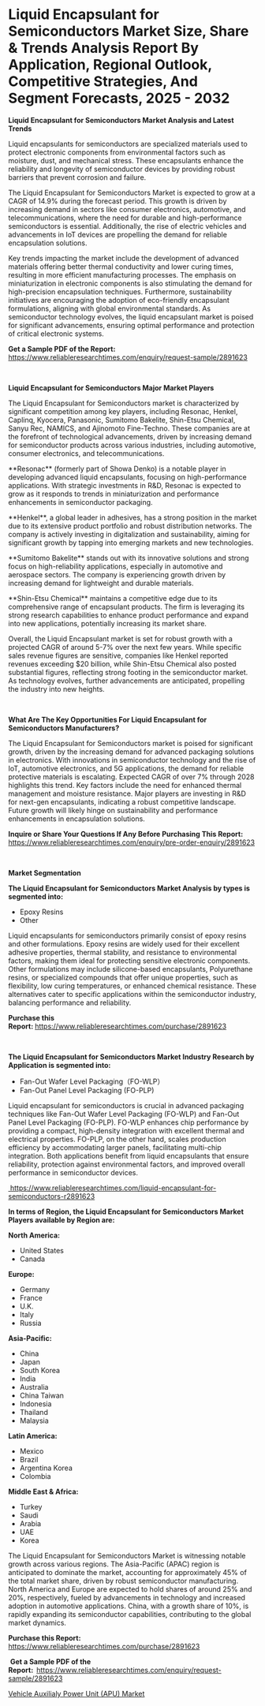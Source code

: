 <p><h1>Liquid Encapsulant for Semiconductors Market Size, Share & Trends Analysis Report By Application, Regional Outlook, Competitive Strategies, And Segment Forecasts, 2025 - 2032</h1></p><p><strong>Liquid Encapsulant for Semiconductors Market Analysis and Latest Trends</strong></p>
<p><p>Liquid encapsulants for semiconductors are specialized materials used to protect electronic components from environmental factors such as moisture, dust, and mechanical stress. These encapsulants enhance the reliability and longevity of semiconductor devices by providing robust barriers that prevent corrosion and failure.</p><p>The Liquid Encapsulant for Semiconductors Market is expected to grow at a CAGR of 14.9% during the forecast period. This growth is driven by increasing demand in sectors like consumer electronics, automotive, and telecommunications, where the need for durable and high-performance semiconductors is essential. Additionally, the rise of electric vehicles and advancements in IoT devices are propelling the demand for reliable encapsulation solutions.</p><p>Key trends impacting the market include the development of advanced materials offering better thermal conductivity and lower curing times, resulting in more efficient manufacturing processes. The emphasis on miniaturization in electronic components is also stimulating the demand for high-precision encapsulation techniques. Furthermore, sustainability initiatives are encouraging the adoption of eco-friendly encapsulant formulations, aligning with global environmental standards. As semiconductor technology evolves, the liquid encapsulant market is poised for significant advancements, ensuring optimal performance and protection of critical electronic systems.</p></p>
<p><strong>Get a Sample PDF of the Report:&nbsp;</strong> <a href="https://www.reliableresearchtimes.com/enquiry/request-sample/2891623?utm_campaign=2989&utm_medium=2&utm_source=Github&utm_content=ia&utm_term=14032025&utm_id=liquid-encapsulant-for-semiconductors">https://www.reliableresearchtimes.com/enquiry/request-sample/2891623</a></p>
<p>&nbsp;</p>
<p><strong>Liquid Encapsulant for Semiconductors Major Market Players</strong></p>
<p><p>The Liquid Encapsulant for Semiconductors market is characterized by significant competition among key players, including Resonac, Henkel, Caplinq, Kyocera, Panasonic, Sumitomo Bakelite, Shin-Etsu Chemical, Sanyu Rec, NAMICS, and Ajinomoto Fine-Techno. These companies are at the forefront of technological advancements, driven by increasing demand for semiconductor products across various industries, including automotive, consumer electronics, and telecommunications.</p><p>**Resonac** (formerly part of Showa Denko) is a notable player in developing advanced liquid encapsulants, focusing on high-performance applications. With strategic investments in R&D, Resonac is expected to grow as it responds to trends in miniaturization and performance enhancements in semiconductor packaging.</p><p>**Henkel**, a global leader in adhesives, has a strong position in the market due to its extensive product portfolio and robust distribution networks. The company is actively investing in digitalization and sustainability, aiming for significant growth by tapping into emerging markets and new technologies.</p><p>**Sumitomo Bakelite** stands out with its innovative solutions and strong focus on high-reliability applications, especially in automotive and aerospace sectors. The company is experiencing growth driven by increasing demand for lightweight and durable materials.</p><p>**Shin-Etsu Chemical** maintains a competitive edge due to its comprehensive range of encapsulant products. The firm is leveraging its strong research capabilities to enhance product performance and expand into new applications, potentially increasing its market share.</p><p>Overall, the Liquid Encapsulant market is set for robust growth with a projected CAGR of around 5-7% over the next few years. While specific sales revenue figures are sensitive, companies like Henkel reported revenues exceeding $20 billion, while Shin-Etsu Chemical also posted substantial figures, reflecting strong footing in the semiconductor market. As technology evolves, further advancements are anticipated, propelling the industry into new heights.</p></p>
<p>&nbsp;</p>
<p><strong>What Are The Key Opportunities For Liquid Encapsulant for Semiconductors Manufacturers?</strong></p>
<p><p>The Liquid Encapsulant for Semiconductors market is poised for significant growth, driven by the increasing demand for advanced packaging solutions in electronics. With innovations in semiconductor technology and the rise of IoT, automotive electronics, and 5G applications, the demand for reliable protective materials is escalating. Expected CAGR of over 7% through 2028 highlights this trend. Key factors include the need for enhanced thermal management and moisture resistance. Major players are investing in R&D for next-gen encapsulants, indicating a robust competitive landscape. Future growth will likely hinge on sustainability and performance enhancements in encapsulation solutions.</p></p>
<p><strong>Inquire or Share Your Questions If Any Before Purchasing This Report:</strong> <a href="https://www.reliableresearchtimes.com/enquiry/pre-order-enquiry/2891623?utm_campaign=2989&utm_medium=2&utm_source=Github&utm_content=ia&utm_term=14032025&utm_id=liquid-encapsulant-for-semiconductors">https://www.reliableresearchtimes.com/enquiry/pre-order-enquiry/2891623</a></p>
<p>&nbsp;</p>
<p><strong>Market Segmentation</strong></p>
<p><strong>The Liquid Encapsulant for Semiconductors Market Analysis by types is segmented into:</strong></p>
<p><ul><li>Epoxy Resins</li><li>Other</li></ul></p>
<p><p>Liquid encapsulants for semiconductors primarily consist of epoxy resins and other formulations. Epoxy resins are widely used for their excellent adhesive properties, thermal stability, and resistance to environmental factors, making them ideal for protecting sensitive electronic components. Other formulations may include silicone-based encapsulants, Polyurethane resins, or specialized compounds that offer unique properties, such as flexibility, low curing temperatures, or enhanced chemical resistance. These alternatives cater to specific applications within the semiconductor industry, balancing performance and reliability.</p></p>
<p><strong>Purchase this Report:&nbsp;</strong><a href="https://www.reliableresearchtimes.com/purchase/2891623?utm_campaign=2989&utm_medium=2&utm_source=Github&utm_content=ia&utm_term=14032025&utm_id=liquid-encapsulant-for-semiconductors">https://www.reliableresearchtimes.com/purchase/2891623</a></p>
<p>&nbsp;</p>
<p><strong>The Liquid Encapsulant for Semiconductors Market Industry Research by Application is segmented into:</strong></p>
<p><ul><li>Fan-Out Wafer Level Packaging（FO-WLP）</li><li>Fan-Out Panel Level Packaging (FO-PLP)</li></ul></p>
<p><p>Liquid encapsulant for semiconductors is crucial in advanced packaging techniques like Fan-Out Wafer Level Packaging (FO-WLP) and Fan-Out Panel Level Packaging (FO-PLP). FO-WLP enhances chip performance by providing a compact, high-density integration with excellent thermal and electrical properties. FO-PLP, on the other hand, scales production efficiency by accommodating larger panels, facilitating multi-chip integration. Both applications benefit from liquid encapsulants that ensure reliability, protection against environmental factors, and improved overall performance in semiconductor devices.</p></p>
<p><a href="https://www.reliableresearchtimes.com/liquid-encapsulant-for-semiconductors-r2891623?utm_campaign=2989&utm_medium=2&utm_source=Github&utm_content=ia&utm_term=14032025&utm_id=liquid-encapsulant-for-semiconductors">&nbsp;https://www.reliableresearchtimes.com/liquid-encapsulant-for-semiconductors-r2891623</a></p>
<p><strong>In terms of Region, the Liquid Encapsulant for Semiconductors Market Players available by Region are:</strong></p>
<p>
    <p> <strong> North America: </strong>
        <ul>
            <li>United States</li>
            <li>Canada</li>
        </ul>
        </p> 
    <p> <strong> Europe: </strong>
        <ul>
            <li>Germany</li>
            <li>France</li>
            <li>U.K.</li>
            <li>Italy</li>
            <li>Russia</li>
        </ul>
        </p> 
    <p> <strong> Asia-Pacific: </strong>
        <ul>
            <li>China</li>
            <li>Japan</li>
            <li>South Korea</li>
            <li>India</li>
            <li>Australia</li>
            <li>China Taiwan</li>
            <li>Indonesia</li>
            <li>Thailand</li>
            <li>Malaysia</li>
        </ul>
        </p> 
    <p> <strong> Latin America: </strong>
        <ul>
            <li>Mexico</li>
            <li>Brazil</li>
            <li>Argentina Korea</li>
            <li>Colombia</li>
        </ul>
        </p> 
    <p> <strong> Middle East & Africa: </strong>
        <ul>
            <li>Turkey</li>
            <li>Saudi</li>
            <li>Arabia</li>
            <li>UAE</li>
            <li>Korea</li>
        </ul>
    </p>
    </p>
<p><p>The Liquid Encapsulant for Semiconductors Market is witnessing notable growth across various regions. The Asia-Pacific (APAC) region is anticipated to dominate the market, accounting for approximately 45% of the total market share, driven by robust semiconductor manufacturing. North America and Europe are expected to hold shares of around 25% and 20%, respectively, fueled by advancements in technology and increased adoption in automotive applications. China, with a growth share of 10%, is rapidly expanding its semiconductor capabilities, contributing to the global market dynamics.</p></p>
<p><strong>Purchase this Report: </strong><a href="https://www.reliableresearchtimes.com/purchase/2891623?utm_campaign=2989&utm_medium=2&utm_source=Github&utm_content=ia&utm_term=14032025&utm_id=liquid-encapsulant-for-semiconductors">https://www.reliableresearchtimes.com/purchase/2891623</a></p>
<p>&nbsp;<strong>Get a Sample PDF of the Report:&nbsp;&nbsp;</strong><a href="https://www.reliableresearchtimes.com/enquiry/request-sample/2891623?utm_campaign=2989&utm_medium=2&utm_source=Github&utm_content=ia&utm_term=14032025&utm_id=liquid-encapsulant-for-semiconductors">https://www.reliableresearchtimes.com/enquiry/request-sample/2891623</a></p>
<p><strong></strong></p>
<p><p><a href="https://github.com/genayziben/Market-Research-Report-List-1/blob/main/vehicle-auxilialy-power-unit-apu-market.md?utm_campaign=2989&utm_medium=2&utm_source=Github&utm_content=ia&utm_term=14032025&utm_id=liquid-encapsulant-for-semiconductors">Vehicle Auxilialy Power Unit (APU) Market</a></p></p>